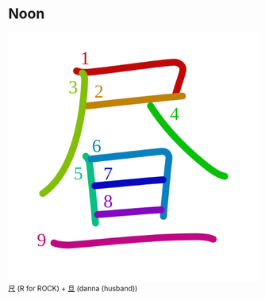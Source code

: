 # Noon
![663c](Kanji/kanji-colorize/663c.svg)
[尺](Kanji/kanji-dict/尺.md) (R for ROCK) + [旦](Kanji/kanji-dict/旦.md) (danna (husband)) 
